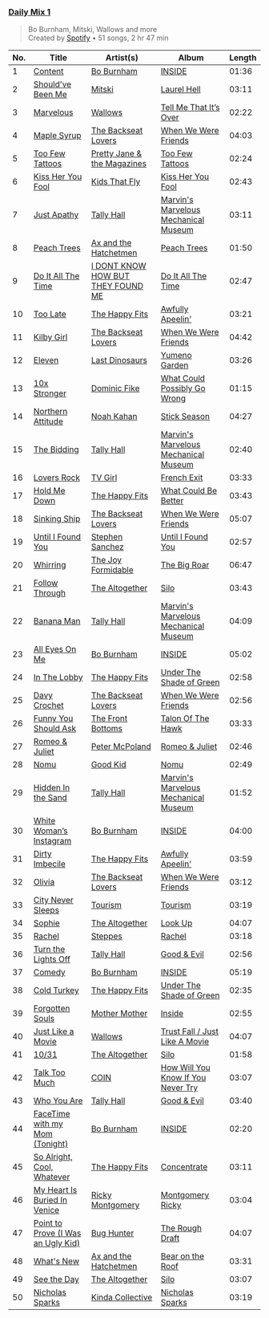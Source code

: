 ### [Daily Mix 1](https://open.spotify.com/playlist/37i9dQZF1E39Gzb56luQni)

> Bo Burnham, Mitski, Wallows and more<br>
> Created by [Spotify](https://open.spotify.com/user/spotify) • 51 songs, 2 hr 47 min

| No. | Title | Artist(s) | Album | Length |
|---|---|---|---|---|
| 1 | [Content](https://open.spotify.com/track/4GDL4Rl9ov0OctWIm6ZkoR) | [Bo Burnham](https://open.spotify.com/artist/2Waw2sSbqvAwK8NwACNjVo) | [INSIDE](https://open.spotify.com/album/35qVMfUfBN6q2xzm9rZn5a) | 01:36 |
| 2 | [Should've Been Me](https://open.spotify.com/track/5FQ9NDyx3KZXhovWWq4Gxo) | [Mitski](https://open.spotify.com/artist/2uYWxilOVlUdk4oV9DvwqK) | [Laurel Hell](https://open.spotify.com/album/4rcinMUHEWOxpIwJo2sf22) | 03:11 |
| 3 | [Marvelous](https://open.spotify.com/track/5wkEdciZkVGiasumRPReSV) | [Wallows](https://open.spotify.com/artist/0NIPkIjTV8mB795yEIiPYL) | [Tell Me That It’s Over](https://open.spotify.com/album/5L6fAzbz2x5oF8l0qluSKm) | 02:22 |
| 4 | [Maple Syrup](https://open.spotify.com/track/4MXE6VCvTsQitHWrAxj7Kg) | [The Backseat Lovers](https://open.spotify.com/artist/6p2HnfM955TI1bX34dkLnI) | [When We Were Friends](https://open.spotify.com/album/3TSMSh5dai7WEnEGOoMXBZ) | 04:03 |
| 5 | [Too Few Tattoos](https://open.spotify.com/track/2MULdl5TdUJCAxJfd8fHjF) | [Pretty Jane & the Magazines](https://open.spotify.com/artist/6epJ25SOjrUlNIH80KKluq) | [Too Few Tattoos](https://open.spotify.com/album/1mZgSgGyJ8seP3ByQ8cAg8) | 02:24 |
| 6 | [Kiss Her You Fool](https://open.spotify.com/track/6aBh6vT0UV14DneyyNorR2) | [Kids That Fly](https://open.spotify.com/artist/1qChcfwij4nN6hsCLTKBJX) | [Kiss Her You Fool](https://open.spotify.com/album/5jRYuoqIFmARsD6KV3xEAd) | 02:43 |
| 7 | [Just Apathy](https://open.spotify.com/track/7zCtLJNfkx82oqi1RUDSIU) | [Tally Hall](https://open.spotify.com/artist/7lqaPghwYv2mE9baz5XQmL) | [Marvin's Marvelous Mechanical Museum](https://open.spotify.com/album/2TN3NIEBmAOGWmvP96DFs5) | 03:11 |
| 8 | [Peach Trees](https://open.spotify.com/track/2hiEGsafGTYbc5UYuU3WN6) | [Ax and the Hatchetmen](https://open.spotify.com/artist/5WJCUSIw2Td5IEfa3LXCo9) | [Peach Trees](https://open.spotify.com/album/74P7tdRtyxYxbWXJVBr8GK) | 01:50 |
| 9 | [Do It All The Time](https://open.spotify.com/track/14ny3vlL25p6Vix2Sb8k1b) | [I DONT KNOW HOW BUT THEY FOUND ME](https://open.spotify.com/artist/0Raaw7kr1Vzat4ZvHzjsJR) | [Do It All The Time](https://open.spotify.com/album/7JvM9qMW23SCkpfz4ZrLsS) | 02:47 |
| 10 | [Too Late](https://open.spotify.com/track/1yXJsmqsGTwKmTL3rzfF72) | [The Happy Fits](https://open.spotify.com/artist/73rPcaYEhBd0UuVZBqqyQJ) | [Awfully Apeelin'](https://open.spotify.com/album/7w6cR8gKmTaffnkfNW7Pyn) | 03:21 |
| 11 | [Kilby Girl](https://open.spotify.com/track/1170VohRSx6GwE6QDCHPPH) | [The Backseat Lovers](https://open.spotify.com/artist/6p2HnfM955TI1bX34dkLnI) | [When We Were Friends](https://open.spotify.com/album/3TSMSh5dai7WEnEGOoMXBZ) | 04:42 |
| 12 | [Eleven](https://open.spotify.com/track/67nYknr6fPloy87OxlURuf) | [Last Dinosaurs](https://open.spotify.com/artist/677sHrkjhB7IP4YwjzZyc4) | [Yumeno Garden](https://open.spotify.com/album/32S8pHV6mMJTg5lLZeb3sr) | 03:26 |
| 13 | [10x Stronger](https://open.spotify.com/track/3xLU29XDzxUllbDjLumKf7) | [Dominic Fike](https://open.spotify.com/artist/6USv9qhCn6zfxlBQIYJ9qs) | [What Could Possibly Go Wrong](https://open.spotify.com/album/1BubKJqf6Uc4fNae5kLJJ7) | 01:15 |
| 14 | [Northern Attitude](https://open.spotify.com/track/4O2rRsoSPb5aN7N3tG6Y3v) | [Noah Kahan](https://open.spotify.com/artist/2RQXRUsr4IW1f3mKyKsy4B) | [Stick Season](https://open.spotify.com/album/50ZenUP4O2Q5eCy2NRNvuz) | 04:27 |
| 15 | [The Bidding](https://open.spotify.com/track/0HBrtXJohbIW4IhPZ50GmH) | [Tally Hall](https://open.spotify.com/artist/7lqaPghwYv2mE9baz5XQmL) | [Marvin's Marvelous Mechanical Museum](https://open.spotify.com/album/2TN3NIEBmAOGWmvP96DFs5) | 02:40 |
| 16 | [Lovers Rock](https://open.spotify.com/track/6dBUzqjtbnIa1TwYbyw5CM) | [TV Girl](https://open.spotify.com/artist/0Y6dVaC9DZtPNH4591M42W) | [French Exit](https://open.spotify.com/album/4Hai0uVzRbyTSaTPzxTY4e) | 03:33 |
| 17 | [Hold Me Down](https://open.spotify.com/track/1yhJdaC1kecHKUgGCChs4z) | [The Happy Fits](https://open.spotify.com/artist/73rPcaYEhBd0UuVZBqqyQJ) | [What Could Be Better](https://open.spotify.com/album/4dsTxC7fUsAp3qjkf93QI1) | 03:43 |
| 18 | [Sinking Ship](https://open.spotify.com/track/4ydzIb3mPmiSm30PIMIrq8) | [The Backseat Lovers](https://open.spotify.com/artist/6p2HnfM955TI1bX34dkLnI) | [When We Were Friends](https://open.spotify.com/album/3TSMSh5dai7WEnEGOoMXBZ) | 05:07 |
| 19 | [Until I Found You](https://open.spotify.com/track/0T5iIrXA4p5GsubkhuBIKV) | [Stephen Sanchez](https://open.spotify.com/artist/5XKFrudbV4IiuE5WuTPRmT) | [Until I Found You](https://open.spotify.com/album/18CtLoAMTr7F8ngtuM6D8i) | 02:57 |
| 20 | [Whirring](https://open.spotify.com/track/2XbqxKjCnE9YWfPRqwgtPq) | [The Joy Formidable](https://open.spotify.com/artist/4LdZNE5MHGqvc0N9ivXNF3) | [The Big Roar](https://open.spotify.com/album/2R45MnKwqMVAuqQ6UvNwet) | 06:47 |
| 21 | [Follow Through](https://open.spotify.com/track/2Y7xeRouoLEKDTwBHlAFnC) | [The Altogether](https://open.spotify.com/artist/6LipWEhF4zwwRY8hFtCQHc) | [Silo](https://open.spotify.com/album/7gMJ73FNHGu8YHP3Kkt9Vd) | 03:43 |
| 22 | [Banana Man](https://open.spotify.com/track/1rbieHTuGFWstwVk9o7Fgr) | [Tally Hall](https://open.spotify.com/artist/7lqaPghwYv2mE9baz5XQmL) | [Marvin's Marvelous Mechanical Museum](https://open.spotify.com/album/2TN3NIEBmAOGWmvP96DFs5) | 04:09 |
| 23 | [All Eyes On Me](https://open.spotify.com/track/2Q6RiCAKOrxRYtvl9pcpjY) | [Bo Burnham](https://open.spotify.com/artist/2Waw2sSbqvAwK8NwACNjVo) | [INSIDE](https://open.spotify.com/album/35qVMfUfBN6q2xzm9rZn5a) | 05:02 |
| 24 | [In The Lobby](https://open.spotify.com/track/2Ti2oUliG7Om3wrwZ2oNFt) | [The Happy Fits](https://open.spotify.com/artist/73rPcaYEhBd0UuVZBqqyQJ) | [Under The Shade of Green](https://open.spotify.com/album/7zDlksfOktU7vodm08KPsb) | 02:58 |
| 25 | [Davy Crochet](https://open.spotify.com/track/1w9B61OdLdnjzZIUYmy0bd) | [The Backseat Lovers](https://open.spotify.com/artist/6p2HnfM955TI1bX34dkLnI) | [When We Were Friends](https://open.spotify.com/album/3TSMSh5dai7WEnEGOoMXBZ) | 02:56 |
| 26 | [Funny You Should Ask](https://open.spotify.com/track/4AyA99jxTCLLLuSwVHgjxm) | [The Front Bottoms](https://open.spotify.com/artist/5ictveRyhWRs8Gt8Dvt1hS) | [Talon Of The Hawk](https://open.spotify.com/album/1Xz5zrDqXetBm5HwNGSqPs) | 03:33 |
| 27 | [Romeo & Juliet](https://open.spotify.com/track/1VyA8mbSyXOdJx2lguR8Uu) | [Peter McPoland](https://open.spotify.com/artist/23E65IfLBGQv0FBrMwCcG2) | [Romeo & Juliet](https://open.spotify.com/album/6Bdil490atXzxeG4pevs7o) | 02:46 |
| 28 | [Nomu](https://open.spotify.com/track/1hgb3hxKtCpX4tI0hrP46K) | [Good Kid](https://open.spotify.com/artist/38SKxCyfrmNWqWunb9wGHP) | [Nomu](https://open.spotify.com/album/0ZiUWlC9oeUQeTLZJ0LhTP) | 02:49 |
| 29 | [Hidden In the Sand](https://open.spotify.com/track/0RjG5JmdOWXAR68dGlKBA5) | [Tally Hall](https://open.spotify.com/artist/7lqaPghwYv2mE9baz5XQmL) | [Marvin's Marvelous Mechanical Museum](https://open.spotify.com/album/2TN3NIEBmAOGWmvP96DFs5) | 01:52 |
| 30 | [White Woman’s Instagram](https://open.spotify.com/track/20bNmfHntXFvYInCEQZYfp) | [Bo Burnham](https://open.spotify.com/artist/2Waw2sSbqvAwK8NwACNjVo) | [INSIDE](https://open.spotify.com/album/35qVMfUfBN6q2xzm9rZn5a) | 04:00 |
| 31 | [Dirty Imbecile](https://open.spotify.com/track/6g8A1grHgFW7rqi7hIrIJb) | [The Happy Fits](https://open.spotify.com/artist/73rPcaYEhBd0UuVZBqqyQJ) | [Awfully Apeelin'](https://open.spotify.com/album/7w6cR8gKmTaffnkfNW7Pyn) | 03:59 |
| 32 | [Olivia](https://open.spotify.com/track/3GQwBpyeMeukGWuzNjcQp7) | [The Backseat Lovers](https://open.spotify.com/artist/6p2HnfM955TI1bX34dkLnI) | [When We Were Friends](https://open.spotify.com/album/3TSMSh5dai7WEnEGOoMXBZ) | 03:12 |
| 33 | [City Never Sleeps](https://open.spotify.com/track/7c3nx2jjwvHOWtbAJZWrmP) | [Tourism](https://open.spotify.com/artist/0hiq9fZjJWE3dfAigzn9SI) | [Tourism](https://open.spotify.com/album/5o7spxGQR6EBrM1DLSZxxT) | 03:19 |
| 34 | [Sophie](https://open.spotify.com/track/35z474FlwP73zQkK4KtsYv) | [The Altogether](https://open.spotify.com/artist/6LipWEhF4zwwRY8hFtCQHc) | [Look Up](https://open.spotify.com/album/00uqSRaPo9q9OOYlL4nS0U) | 04:07 |
| 35 | [Rachel](https://open.spotify.com/track/7JzVWSZUQhOe8lXB4BJfjH) | [Steppes](https://open.spotify.com/artist/3rtWvuNQG5ft9FhpEqPyBk) | [Rachel](https://open.spotify.com/album/4FMAIkCys55zZPf9o2CTGL) | 03:18 |
| 36 | [Turn the Lights Off](https://open.spotify.com/track/3xpdefOloYCBXd3UR6MVyM) | [Tally Hall](https://open.spotify.com/artist/7lqaPghwYv2mE9baz5XQmL) | [Good & Evil](https://open.spotify.com/album/2Vq0Y8wgiZRYtZ1mQ7zOMG) | 02:56 |
| 37 | [Comedy](https://open.spotify.com/track/50MhgV5PrQmCSuEELaYp9R) | [Bo Burnham](https://open.spotify.com/artist/2Waw2sSbqvAwK8NwACNjVo) | [INSIDE](https://open.spotify.com/album/35qVMfUfBN6q2xzm9rZn5a) | 05:19 |
| 38 | [Cold Turkey](https://open.spotify.com/track/1S5EeXSOSqfrU2ItVbPZlv) | [The Happy Fits](https://open.spotify.com/artist/73rPcaYEhBd0UuVZBqqyQJ) | [Under The Shade of Green](https://open.spotify.com/album/7zDlksfOktU7vodm08KPsb) | 02:35 |
| 39 | [Forgotten Souls](https://open.spotify.com/track/02fK5B1KpqWj59cSOfgohS) | [Mother Mother](https://open.spotify.com/artist/0e86yPdC41PGRkLp2Q1Bph) | [Inside](https://open.spotify.com/album/4v0i8VJOxYxngmADCFvi6o) | 02:55 |
| 40 | [Just Like a Movie](https://open.spotify.com/track/0Jgbauc8Nv2OOjR5ERW28B) | [Wallows](https://open.spotify.com/artist/0NIPkIjTV8mB795yEIiPYL) | [Trust Fall / Just Like A Movie](https://open.spotify.com/album/6zSMEHTEV2vvOBaNJD1jLg) | 04:07 |
| 41 | [10/31](https://open.spotify.com/track/5PQRUUHb0wRGOZz9lnrA77) | [The Altogether](https://open.spotify.com/artist/6LipWEhF4zwwRY8hFtCQHc) | [Silo](https://open.spotify.com/album/7gMJ73FNHGu8YHP3Kkt9Vd) | 01:58 |
| 42 | [Talk Too Much](https://open.spotify.com/track/4djIFfof5TpbSGRZUpsTXq) | [COIN](https://open.spotify.com/artist/0ZxZlO7oWCSYMXhehpyMvE) | [How Will You Know If You Never Try](https://open.spotify.com/album/4TJUrdwbeKC9qcouPlBuLe) | 03:07 |
| 43 | [Who You Are](https://open.spotify.com/track/2ZY06XwcEDibe5PSXZxyfY) | [Tally Hall](https://open.spotify.com/artist/7lqaPghwYv2mE9baz5XQmL) | [Good & Evil](https://open.spotify.com/album/2Vq0Y8wgiZRYtZ1mQ7zOMG) | 03:40 |
| 44 | [FaceTime with my Mom (Tonight)](https://open.spotify.com/track/5sGFZ43saHla4skp3HG6VZ) | [Bo Burnham](https://open.spotify.com/artist/2Waw2sSbqvAwK8NwACNjVo) | [INSIDE](https://open.spotify.com/album/35qVMfUfBN6q2xzm9rZn5a) | 02:20 |
| 45 | [So Alright, Cool, Whatever](https://open.spotify.com/track/47rOmlKHPYyMDM3h6L74Sn) | [The Happy Fits](https://open.spotify.com/artist/73rPcaYEhBd0UuVZBqqyQJ) | [Concentrate](https://open.spotify.com/album/1mgzsmNo3XcdjonlRIwvFk) | 03:11 |
| 46 | [My Heart Is Buried In Venice](https://open.spotify.com/track/02H1K5Cw9Ar89b35XwSEw6) | [Ricky Montgomery](https://open.spotify.com/artist/0ZUvK7zGdXLd78mQr3t1Tw) | [Montgomery Ricky](https://open.spotify.com/album/25paSmOYSF03s81DCNqQn3) | 03:04 |
| 47 | [Point to Prove (I Was an Ugly Kid)](https://open.spotify.com/track/5rSqc7AoxDe60Q6QpJAKFf) | [Bug Hunter](https://open.spotify.com/artist/3icuKNh1iYRvYPiEkxiAfR) | [The Rough Draft](https://open.spotify.com/album/3BIJimflJCEKdoMFSenabT) | 04:07 |
| 48 | [What's New](https://open.spotify.com/track/0QmHdbHwGXFGThhJhuGL3R) | [Ax and the Hatchetmen](https://open.spotify.com/artist/5WJCUSIw2Td5IEfa3LXCo9) | [Bear on the Roof](https://open.spotify.com/album/4wtNWHCTi3asZyxTEqzMt1) | 03:31 |
| 49 | [See the Day](https://open.spotify.com/track/6zjzo6BRdYdOmALwt6TauD) | [The Altogether](https://open.spotify.com/artist/6LipWEhF4zwwRY8hFtCQHc) | [Silo](https://open.spotify.com/album/7gMJ73FNHGu8YHP3Kkt9Vd) | 03:07 |
| 50 | [Nicholas Sparks](https://open.spotify.com/track/7KTz1N9Py2eaF2XIzQ0Cji) | [Kinda Collective](https://open.spotify.com/artist/5JXYT9nQ27bI4l0Yo5qlal) | [Nicholas Sparks](https://open.spotify.com/album/6GTBRviRb6RY0bWrty5HHt) | 03:19 |
